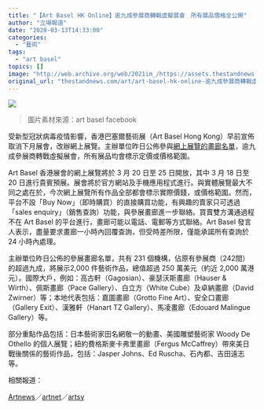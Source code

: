```yaml
---
title: "【Art Basel HK Online】逾九成參展商轉戰虛擬展會　所有展品價格全公開"
author: "立場報道"
date: "2020-03-13T14:33:00"
categories:
  - "藝術"
tags:
  - "art basel"
topics: []
image: "http://web.archive.org/web/2021im_/https://assets.thestandnews.com/media/photos/Layer201_h7pMl.png"
original_url: "thestandnews.com/art/art-basel-hk-online-逾九成參展商轉戰虛擬展會-所有展品價格全公開"
---
```

![](http://web.archive.org/web/2021im_/https://assets.thestandnews.com/media/photos/Layer201_h7pMl.png)
> 圖片素材來源：art basel facebook

受新型冠狀病毒疫情影響，香港巴塞爾藝術展（Art Basel Hong Kong）早前宣佈取消下月展會，改辦網上展覽。主辦單位昨日公佈參與[網上展覽的畫廊名單](http://web.archive.org/web/20211229132820/https://www.artbasel.com/viewing-rooms)，逾九成參展商轉戰虛擬展會，所有展品均會標示定價或價格範圍。

Art Basel 香港展會的網上展覽將於 3 月 20 日至 25 日開放，其中 3 月 18 日至 20 日進行貴賓預展。展會將於官方網站及手機應用程式進行。與實體展覽最大不同之處在於，今次網上展覽所有作品全部都會標示實際價錢，或價格範圍。然而，平台不設「Buy Now」（即時購買）的直接購買功能，有興趣的賣家只可透過「sales enquiry」（銷售查詢）功能，與參展畫廊進一步聯絡。買賣雙方溝通過程不在 Art Basel 的平台進行，畫廊可能以電話、電郵等方式聯絡。Art Basel 發言人表示，盡量要求畫廊一小時內回覆查詢，但受時差所限，僅能承諾所有查詢於 24 小時內處理。

主辦單位昨日公佈的參展畫廊名單，共有 231 個機構，佔原有參展商（242間）的超過九成，將展示2,000 件藝術作品，總值超過 250 萬美元（約近 2,000 萬港元）。國際大戶，例如：高古軒（Gagosian）、豪瑟沃斯畫廊（Hauser & Wirth）、佩斯畫廊（Pace Gallery）、白立方（White Cube）及卓納畫廊（David Zwirner）等；本地代表包括：嘉圖畫廊（Grotto Fine Art）、安全口畫廊（Gallery Exit）、漢雅軒（Hanart TZ Gallery）、馬凌畫廊（Edouard Malingue Gallery）等。

部分重點作品包括：日本藝術家田名網敬一的動畫、美國雕塑藝術家 Woody De Othello 的個人展覽；紐約費格斯麥卡弗里畫廊（Fergus McCaffrey）帶來美日戰後關係的藝術作品，包括：Jasper Johns、Ed Ruscha、石內都、吉田遠志等。

相關報道：

[Artnews](http://web.archive.org/web/20211229132820/https://www.artnews.com/art-news/market/art-basel-hong-kong-2020-online-viewing-room-exhibitors-list-coronavirus-1202680785/?fbclid=IwAR1VAiMyFHNRYsCWFJVyAdcTF2lwGP0lTFrHi5kBO9kL553hVf7tpF5lk1Y)／[artnet](http://web.archive.org/web/20211229132820/https://news.artnet.com/art-world/art-basel-online-viewing-rooms-2-1801053)／[artsy](http://web.archive.org/web/20211229132820/https://www.artsy.net/news/artsy-editorial-canceling-hong-kong-fair-covid-19-art-basel-will-host-virtual-booths-231-galleries)